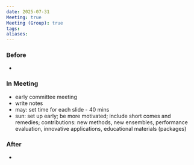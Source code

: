 ```yaml
---
date: 2025-07-31
Meeting: true
Meeting (Group): true
tags: 
aliases:
---
```


### Before
- 

### In Meeting
- early committee meeting
- write notes
- may: set time for each slide - 40 mins
- sun: set up early; be more motivated; include short comes and remedies; contributions: new methods, new ensembles, performance evaluation, innovative applications, educational materials (packages)

### After
- 